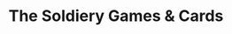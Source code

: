 ---
title: "The Soldiery Games & Cards"
url: /columbus/the-soldiery-games-und-cards/
shop: Spiele
---